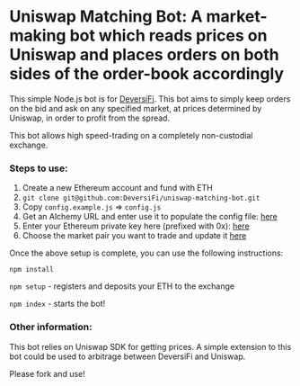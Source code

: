 # Uniswap Matching Bot: A market-making bot which reads prices on Uniswap and places orders on both sides of the order-book accordingly

This simple Node.js bot is for [DeversiFi](deversifi.com). This bot aims to simply keep orders on the bid and ask on any specified market, at prices determined by Uniswap, in order to profit from the spread.

This bot allows high speed-trading on a completely non-custodial exchange.

### Steps to use:

1. Create a new Ethereum account and fund with ETH
2. `git clone git@github.com:DeversiFi/uniswap-matching-bot.git`
2. Copy `config.example.js` => `config.js`
3. Get an Alchemy URL and enter use it to populate the config file: [here](https://github.com/DeversiFi/micro-bot/blob/main/config.example.js#L5)
4. Enter your Ethereum private key here (prefixed with 0x): [here](https://github.com/DeversiFi/micro-bot/blob/main/config.example.js#L3)
5. Choose the market pair you want to trade and update it [here](https://github.com/DeversiFi/micro-bot/blob/main/config.example.js#L4)

Once the above setup is complete, you can use the following instructions:

`npm install`

`npm setup` - registers and deposits your ETH to the exchange

`npm index` - starts the bot!


### Other information:

This bot relies on Uniswap SDK for getting prices. A simple extension to this bot could be used to arbitrage between DeversiFi and Uniswap.

Please fork and use!
